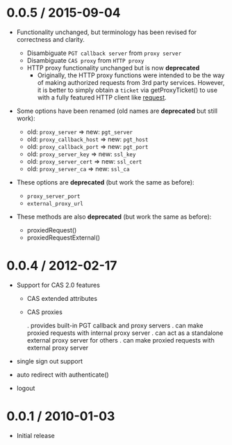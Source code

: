 0.0.5 / 2015-09-04
==================

  * Functionality unchanged, but terminology has been revised for correctness and clarity.
      * Disambiguate `PGT callback server` from `proxy server`
      * Disambiguate `CAS proxy` from `HTTP proxy`
      - HTTP proxy functionality unchanged but is now **deprecated**
        - Originally, the HTTP proxy functions were intended to be the way of making authorized requests from 3rd party services. However, it is better to simply obtain a `ticket` via getProxyTicket() to use with a fully featured HTTP client like [request](https://github.com/request/request).

  * Some options have been renamed (old names are **deprecated** but still work):
      * old: `proxy_server` => new: `pgt_server`
      * old: `proxy_callback_host` => new: `pgt_host`
      * old: `proxy_callback_port` => new: `pgt_port`
      * old: `proxy_server_key` => new: `ssl_key`
      * old: `proxy_server_cert` => new: `ssl_cert`
      * old: `proxy_server_ca` => new: `ssl_ca`

  * These options are **deprecated** (but work the same as before):
      - `proxy_server_port`
      - `external_proxy_url`
    
  * These methods are also **deprecated** (but work the same as before):
      - proxiedRequest()
      - proxiedRequestExternal()

0.0.4 / 2012-02-17
==================

  * Support for CAS 2.0 features
      - CAS extended attributes
      - CAS proxies
      
        . provides built-in PGT callback and proxy servers
        . can make proxied requests with internal proxy server
        . can act as a standalone external proxy server for others
        . can make proxied requests with external proxy server
        
  * single sign out support
  * auto redirect with authenticate()
  * logout


0.0.1 / 2010-01-03
==================

  * Initial release
